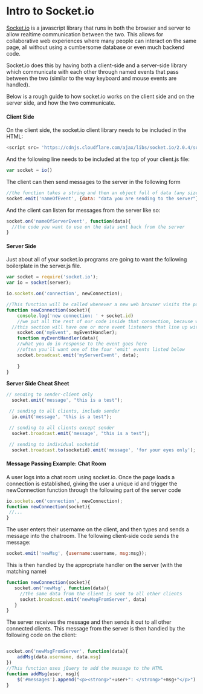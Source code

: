 Intro to Socket.io
====================
[Socket.io](http://socket.io) is a javascript library that runs in both the browser and server to allow realtime communication between the two. This allows for collaborative web experiences where many people can interact on the same page, all without using a cumbersome database or even much backend code.

Socket.io does this by having both a client-side and a server-side library which communicate with each other through named events that pass between the two (similar to the way keyboard and mouse events are handled).

Below is a rough guide to how socket.io works on the client side and on the server side, and how the two communicate.

#### Client Side
On the client side, the socket.io client library needs to be included in the HTML:
```javascript
<script src= 'https://cdnjs.cloudflare.com/ajax/libs/socket.io/2.0.4/socket.io.js'></script>
```
And the following line needs to be included at the top of your client.js file:
```javascript
var socket = io()
```
The client can then send messages to the server in the following form
```javascript
//the function takes a string and then an object full of data (any size)
socket.emit('nameOfEvent', {data: "data you are sending to the server"})
```
And the client can listen for messages from the server like so:
```javascript
socket.on('nameOfServerEvent', function(data){
  //the code you want to use on the data sent back from the server
}
```

#### Server Side
Just about all of your socket.io programs are going to want the following boilerplate in the server.js file.
```javascript
var socket = require('socket.io');
var io = socket(server);

io.sockets.on('connection', newConnection);

//This function will be called whenever a new web browser visits the page. It runs as soon as a connection is set up with the server.
function newConnection(socket){
	console.log('new connection: ' + socket.id)
	//we put all the rest of our code inside that connection, because we only want it to run once we're connected
  //this section will have one or more event listeners that line up with various things that can happen on the client side (like sending a message in a chat app)
	socket.on('myEvent', myEventHandler);
	function myEventHandler(data){
    //what you do in response to the event goes here
    //often you'll want one of the four 'emit' events listed below
    socket.broadcast.emit('myServerEvent', data);
		
	}
}
```

**Server Side Cheat Sheet**
```javascript
// sending to sender-client only
  socket.emit('message', "this is a test");

 // sending to all clients, include sender
  io.emit('message', "this is a test");

 // sending to all clients except sender
  socket.broadcast.emit('message', "this is a test");

 // sending to individual socketid
  socket.broadcast.to(socketid).emit('message', 'for your eyes only');
```




#### Message Passing Example: Chat Room
A user logs into a chat room using socket.io. Once the page loads a connection is established, giving the user a unique id and trigger the newConnection function through the following part of the server code 
```javascript
io.sockets.on('connection', newConnection);
function newConnection(socket){
 //...
}
```
The user enters their username on the client, and then types and sends a message into the chatroom. The following client-side code sends the message:
```javascript
socket.emit('newMsg', {username:username, msg:msg});
```
This is then handled by the appropriate handler on the server (with the matching name)
```javascript
function newConnection(socket){
   socket.on('newMsg', function(data){
     //the same data from the client is sent to all other clients
     socket.broadcast.emit('newMsgFromServer', data)
   }
}
```
The server receives the message and then sends it out to all other connected clients. This message from the server is then handled by the following code on the client:
```javascript

socket.on('newMsgFromServer', function(data){
	addMsg(data.username, data.msg)
})
//This function uses jQuery to add the message to the HTML
function addMsg(user, msg){
	$('#messages').append("<p><strong>"+user+": </strong>"+msg+"</p>")
}
```
